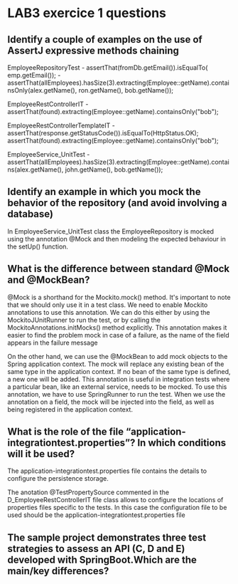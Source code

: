 # LAB3 exercice 1 questions

## Identify a couple of examples on the use of AssertJ expressive methods chaining



EmployeeRepositoryTest
    - assertThat(fromDb.getEmail()).isEqualTo( emp.getEmail());
    - assertThat(allEmployees).hasSize(3).extracting(Employee::getName).containsOnly(alex.getName(), ron.getName(), bob.getName());

EmployeeRestControllerIT
    - assertThat(found).extracting(Employee::getName).containsOnly("bob");

EmployeeRestControllerTemplateIT
    - assertThat(response.getStatusCode()).isEqualTo(HttpStatus.OK);
    assertThat(found).extracting(Employee::getName).containsOnly("bob");

EmployeeService_UnitTest
    - assertThat(allEmployees).hasSize(3).extracting(Employee::getName).contains(alex.getName(), john.getName(), bob.getName());


## Identify an example in which you mock the behavior of the repository (and avoid involving a database)

In EmployeeService_UnitTest class the EmployeeRepository is mocked using the annotation @Mock and then modeling the expected behaviour in the setUp() function.

## What is the difference between standard @Mock and @MockBean?

@Mock is a shorthand for the Mockito.mock() method. It's important to note that we should only use it in a test class. We need to enable Mockito annotations to use this annotation.
We can do this either by using the MockitoJUnitRunner to run the test, or by calling the MockitoAnnotations.initMocks() method explicitly.
This annotation makes it easier to find the problem mock in case of a failure, as the name of the field appears in the failure message

On the other hand, we can use the @MockBean to add mock objects to the Spring application context. The mock will replace any existing bean of the same type in the application context.
If no bean of the same type is defined, a new one will be added. This annotation is useful in integration tests where a particular bean, like an external service, needs to be mocked.
To use this annotation, we have to use SpringRunner to run the test.
When we use the annotation on a field, the mock will be injected into the field, as well as being registered in the application context.

## What is the role of the file “application-integrationtest.properties”? In which conditions will it be used?

The application-integrationtest.properties file contains the details to configure the persistence storage.

The anotation @TestPropertySource commented in the D_EmployeeRestControllerIT file class allows to configure the locations of properties files specific to the tests. In this case the configuration file to be used should be the application-integrationtest.properties file

## The sample project demonstrates three test strategies to assess an API (C, D and E) developed with SpringBoot.Which are the main/key differences?

